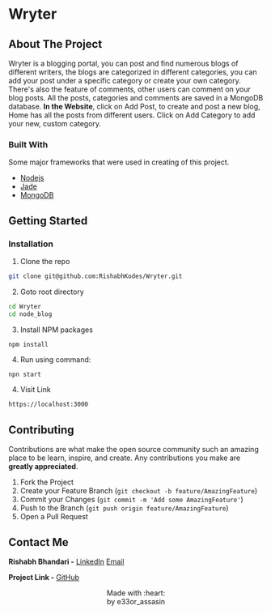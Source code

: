 # Wryter

<!-- ABOUT THE PROJECT -->
## About The Project

Wryter is a blogging portal, you can post and find numerous blogs of different writers, the blogs are categorized in different categories, you can add your post under a specific category or create your own category. There's also the feature of comments, other users can comment on your blog posts. All the posts, categories and comments are saved in a MongoDB database.
**In the Website**, click on Add Post, to create and post a new blog, Home has all the posts from different users. Click on Add Category to add your new, custom category.
### Built With
Some major frameworks that were used in creating of this project.
* [Nodejs](https://nodejs.org/en/)
* [Jade](http://jade-lang.com/)
* [MongoDB](https://www.mongodb.com/)


<!-- GETTING STARTED -->
## Getting Started

### Installation

1. Clone the repo
```sh
git clone git@github.com:RishabhKodes/Wryter.git
```
2. Goto root directory
```sh
cd Wryter
cd node_blog
```
3. Install NPM packages
```sh
npm install
```
4. Run using command:
```JS
npn start
```
4. Visit Link
```sh
https://localhost:3000
```

<!-- CONTRIBUTING -->
## Contributing

Contributions are what make the open source community such an amazing place to be learn, inspire, and create. Any contributions you make are **greatly appreciated**.

1. Fork the Project
2. Create your Feature Branch (`git checkout -b feature/AmazingFeature`)
3. Commit your Changes (`git commit -m 'Add some AmazingFeature'`)
4. Push to the Branch (`git push origin feature/AmazingFeature`)
5. Open a Pull Request


<!-- CONTACT -->
## Contact Me

**Rishabh Bhandari -** [LinkedIn](https://www.linkedin.com/in/rishabh-bhandari-ba5778168/)
[Email](rishabhbhandari6@gmail.com)

**Project Link -** [GitHub](https://github.com/RishabhKodes/Login-System)

<p align="center">
Made with :heart: <br>
by e33or_assasin
</p>
